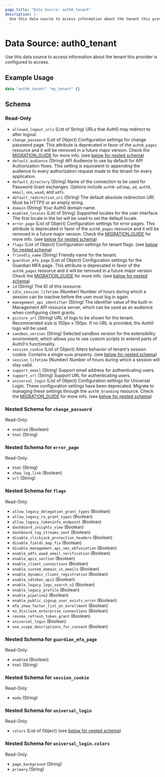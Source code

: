 ```yaml
---
page_title: "Data Source: auth0_tenant"
description: |-
  Use this data source to access information about the tenant this provider is configured to access.
---
```


# Data Source: auth0_tenant

Use this data source to access information about the tenant this provider is configured to access.

## Example Usage

```terraform
data "auth0_tenant" "my_tenant" {}
```

<!-- schema generated by tfplugindocs -->
## Schema

### Read-Only

- `allowed_logout_urls` (List of String) URLs that Auth0 may redirect to after logout.
- `change_password` (List of Object) Configuration settings for change password page. This attribute is deprecated in favor of the `auth0_pages` resource and it will be removed in a future major version. Check the [MIGRATION_GUIDE](https://github.com/auth0/terraform-provider-auth0/blob/main/MIGRATION_GUIDE.md#tenant-pages) for more info. (see [below for nested schema](#nestedatt--change_password))
- `default_audience` (String) API Audience to use by default for API Authorization flows. This setting is equivalent to appending the audience to every authorization request made to the tenant for every application.
- `default_directory` (String) Name of the connection to be used for Password Grant exchanges. Options include `auth0-adldap`, `ad`, `auth0`, `email`, `sms`, `waad`, and `adfs`.
- `default_redirection_uri` (String) The default absolute redirection URI. Must be HTTPS or an empty string.
- `domain` (String) Your Auth0 domain name.
- `enabled_locales` (List of String) Supported locales for the user interface. The first locale in the list will be used to set the default locale.
- `error_page` (List of Object) Configuration settings for error pages. This attribute is deprecated in favor of the `auth0_pages` resource and it will be removed in a future major version. Check the [MIGRATION_GUIDE](https://github.com/auth0/terraform-provider-auth0/blob/main/MIGRATION_GUIDE.md#tenant-pages) for more info. (see [below for nested schema](#nestedatt--error_page))
- `flags` (List of Object) Configuration settings for tenant flags. (see [below for nested schema](#nestedatt--flags))
- `friendly_name` (String) Friendly name for the tenant.
- `guardian_mfa_page` (List of Object) Configuration settings for the Guardian MFA page. This attribute is deprecated in favor of the `auth0_pages` resource and it will be removed in a future major version. Check the [MIGRATION_GUIDE](https://github.com/auth0/terraform-provider-auth0/blob/main/MIGRATION_GUIDE.md#tenant-pages) for more info. (see [below for nested schema](#nestedatt--guardian_mfa_page))
- `id` (String) The ID of this resource.
- `idle_session_lifetime` (Number) Number of hours during which a session can be inactive before the user must log in again.
- `management_api_identifier` (String) The identifier value of the built-in Management API resource server, which can be used as an audience when configuring client grants.
- `picture_url` (String) URL of logo to be shown for the tenant. Recommended size is 150px x 150px. If no URL is provided, the Auth0 logo will be used.
- `sandbox_version` (String) Selected sandbox version for the extensibility environment, which allows you to use custom scripts to extend parts of Auth0's functionality.
- `session_cookie` (List of Object) Alters behavior of tenant's session cookie. Contains a single `mode` property. (see [below for nested schema](#nestedatt--session_cookie))
- `session_lifetime` (Number) Number of hours during which a session will stay valid.
- `support_email` (String) Support email address for authenticating users.
- `support_url` (String) Support URL for authenticating users.
- `universal_login` (List of Object) Configuration settings for Universal Login. These configuration settings have been deprecated. Migrate to managing these settings through the `auth0_branding` resource. Check the [MIGRATION_GUIDE](https://github.com/auth0/terraform-provider-auth0/blob/main/MIGRATION_GUIDE.md#tenant-universal-login) for more info. (see [below for nested schema](#nestedatt--universal_login))

<a id="nestedatt--change_password"></a>
### Nested Schema for `change_password`

Read-Only:

- `enabled` (Boolean)
- `html` (String)


<a id="nestedatt--error_page"></a>
### Nested Schema for `error_page`

Read-Only:

- `html` (String)
- `show_log_link` (Boolean)
- `url` (String)


<a id="nestedatt--flags"></a>
### Nested Schema for `flags`

Read-Only:

- `allow_legacy_delegation_grant_types` (Boolean)
- `allow_legacy_ro_grant_types` (Boolean)
- `allow_legacy_tokeninfo_endpoint` (Boolean)
- `dashboard_insights_view` (Boolean)
- `dashboard_log_streams_next` (Boolean)
- `disable_clickjack_protection_headers` (Boolean)
- `disable_fields_map_fix` (Boolean)
- `disable_management_api_sms_obfuscation` (Boolean)
- `enable_adfs_waad_email_verification` (Boolean)
- `enable_apis_section` (Boolean)
- `enable_client_connections` (Boolean)
- `enable_custom_domain_in_emails` (Boolean)
- `enable_dynamic_client_registration` (Boolean)
- `enable_idtoken_api2` (Boolean)
- `enable_legacy_logs_search_v2` (Boolean)
- `enable_legacy_profile` (Boolean)
- `enable_pipeline2` (Boolean)
- `enable_public_signup_user_exists_error` (Boolean)
- `mfa_show_factor_list_on_enrollment` (Boolean)
- `no_disclose_enterprise_connections` (Boolean)
- `revoke_refresh_token_grant` (Boolean)
- `universal_login` (Boolean)
- `use_scope_descriptions_for_consent` (Boolean)


<a id="nestedatt--guardian_mfa_page"></a>
### Nested Schema for `guardian_mfa_page`

Read-Only:

- `enabled` (Boolean)
- `html` (String)


<a id="nestedatt--session_cookie"></a>
### Nested Schema for `session_cookie`

Read-Only:

- `mode` (String)


<a id="nestedatt--universal_login"></a>
### Nested Schema for `universal_login`

Read-Only:

- `colors` (List of Object) (see [below for nested schema](#nestedobjatt--universal_login--colors))

<a id="nestedobjatt--universal_login--colors"></a>
### Nested Schema for `universal_login.colors`

Read-Only:

- `page_background` (String)
- `primary` (String)


